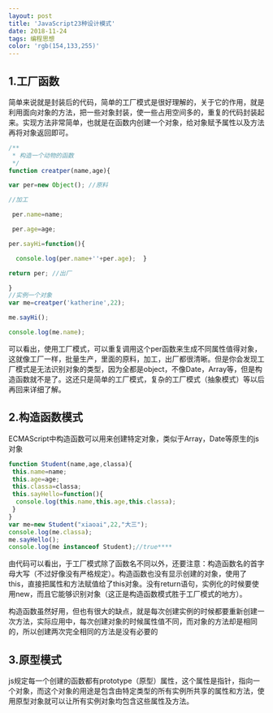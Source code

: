 ```yaml
---
layout: post
title: 'JavaScript23种设计模式'
date: 2018-11-24
tags: 编程思想
color: 'rgb(154,133,255)'
---
```


## 1.工厂函数
简单来说就是封装后的代码，简单的工厂模式是很好理解的，关于它的作用，就是利用面向对象的方法，把一些对象封装，使一些占用空间多的，重复的代码封装起来。实现方法非常简单，也就是在函数内创建一个对象，给对象赋予属性以及方法再将对象返回即可。

```js
/**
 * 构造一个动物的函数 
 */
function creatper(name,age){  

var per=new Object(); //原料

//加工

 per.name=name;

 per.age=age;  

per.sayHi=function(){

  console.log(per.name+''+per.age);  }  

return per; //出厂

}
//实例一个对象
var me=creatper('katherine',22);

me.sayHi();

console.log(me.name);
```
可以看出，使用工厂模式，可以重复调用这个per函数来生成不同属性值得对象，这就像工厂一样，批量生产，里面的原料，加工，出厂都很清晰。但是你会发现工厂模式是无法识别对象的类型，因为全都是object，不像Date，Array等，但是构造函数就不是了。这还只是简单的工厂模式，复杂的工厂模式（抽象模式）等以后再回来详细了解。
## 2.构造函数模式
ECMAScript中构造函数可以用来创建特定对象，类似于Array，Date等原生的js对象

```js
function Student(name,age,classa){
 this.name=name;
 this.age=age;
 this.classa=classa;
 this.sayHello=function(){
  console.log(this.name,this.age,this.classa);
 }
}
var me=new Student("xiaoai",22,"大三");
console.log(me.classa);
me.sayHello();
console.log(me instanceof Student);//true****
```
由代码可以看出，于工厂模式除了函数名不同以外，还要注意：构造函数名的首字母大写（不过好像没有严格规定）。构造函数也没有显示创建的对象，使用了this，直接把属性和方法赋值给了this对象。没有return语句，实例化的时候要使用new，而且它能够识别对象（这正是构造函数模式胜于工厂模式的地方）。

构造函数虽然好用，但也有很大的缺点，就是每次创建实例的时候都要重新创建一次方法，实际应用中，每次创建对象的时候属性值不同，而对象的方法却是相同的，所以创建两次完全相同的方法是没有必要的

## 3.原型模式
js规定每一个创建的函数都有prototype（原型）属性，这个属性是指针，指向一个对象，而这个对象的用途是包含由特定类型的所有实例所共享的属性和方法，使用原型对象就可以让所有实例对象均包含这些属性及方法。



